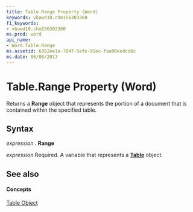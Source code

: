```yaml
---
title: Table.Range Property (Word)
keywords: vbawd10.chm156303360
f1_keywords:
- vbawd10.chm156303360
ms.prod: word
api_name:
- Word.Table.Range
ms.assetid: 6352ee1a-7047-5efe-91ec-faa90eedcd0c
ms.date: 06/08/2017
---
```



# Table.Range Property (Word)

Returns a  **Range** object that represents the portion of a document that is contained within the specified table.


## Syntax

 _expression_ . **Range**

 _expression_ Required. A variable that represents a **[Table](Word.Table.md)** object.


## See also


#### Concepts


[Table Object](Word.Table.md)

